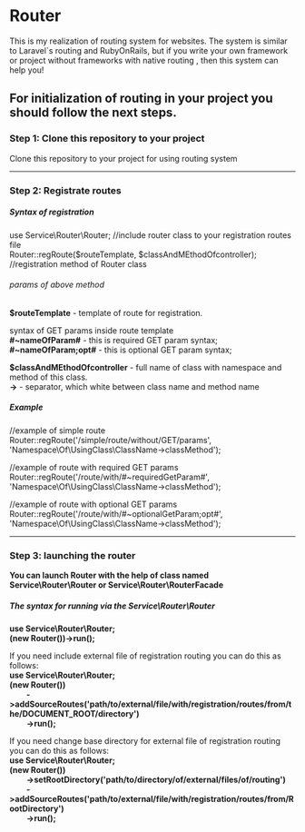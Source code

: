 # Router
This is my realization of routing system for websites. The system is similar to Laravel`s routing and RubyOnRails, but if you write your own framework or  project without frameworks with native routing , then this system can help you!

<h2>For initialization of routing in your project you should follow the next steps.</h2>

<h3><b>Step 1: Clone this repository to your project</b></h3>
<p>Clone this repository to your project for using routing system</p>

<hr>

<h3><b>Step 2: Registrate routes</b></h3>
<h5>Syntax of registration</h5>

<p>
  use Service\Router\Router; //include router class to your registration routes file <br>
  Router::regRoute($routeTemplate, $classAndMEthodOfcontroller); //registration method of Router class <br>
<p>

<h6>params of above method</h6>
<p>
  <b>$routeTemplate</b> - template of route for registration. <br>
  
  syntax of GET params inside route template <br>
  <b>#~nameOfParam#</b> - this is required GET param syntax; <br>
  <b>#~nameOfParam;opt#</b> - this is optional GET param syntax; <br>
</p>

<p>
  <b>$classAndMEthodOfcontroller</b> - full name of class with namespace and method of this class. <br>
  <b>-></b> - separator, which white between class name and method name
</p>

<h5>Example</h5>
<p>
  //example of simple route <br>
  Router::regRoute('/simple/route/without/GET/params', 'Namespace\Of\UsingClass\ClassName->classMethod');
</p>

<p>
  //example of route with required GET params <br>
  Router::regRoute('/route/with/#~requiredGetParam#', 'Namespace\Of\UsingClass\ClassName->classMethod');
</p>

<p>
  //example of route with optional GET params <br>
  Router::regRoute('/route/with/#~optionalGetParam;opt#', 'Namespace\Of\UsingClass\ClassName->classMethod');
</p>
<hr>

<h3><b>Step 3: launching the router</b></h3>
<p><b>You can launch Router with the help of class named Service\Router\Router or Service\Router\RouterFacade</b></p>

<h5>The syntax for running via the Service\Router\Router</h5>
<p>
  <b>use Service\Router\Router;<br></b>
  <b>(new Router())->run();</b>
</p>
<p>
  If you need include external file of registration routing you can do this as follows: <br>
    <b>use Service\Router\Router;<br></b>
    <b>(new Router())<br>
        &nbsp&nbsp&nbsp&nbsp &nbsp&nbsp&nbsp&nbsp->addSourceRoutes('path/to/external/file/with/registration/routes/from/the/DOCUMENT_ROOT/directory')<br>
        &nbsp&nbsp&nbsp&nbsp &nbsp&nbsp&nbsp&nbsp->run();</b>
</p>

<p>
  If you need change base directory for external file of registration routing you can do this as follows: <br>
    <b>use Service\Router\Router;<br></b>
    <b>(new Router())<br>
        &nbsp&nbsp&nbsp&nbsp &nbsp&nbsp&nbsp&nbsp->setRootDirectory('path/to/directory/of/external/files/of/routing')<br>
        &nbsp&nbsp&nbsp&nbsp &nbsp&nbsp&nbsp&nbsp->addSourceRoutes('path/to/external/file/with/registration/routes/from/RootDirectory')<br>
        &nbsp&nbsp&nbsp&nbsp &nbsp&nbsp&nbsp&nbsp->run();</b>
</p>
